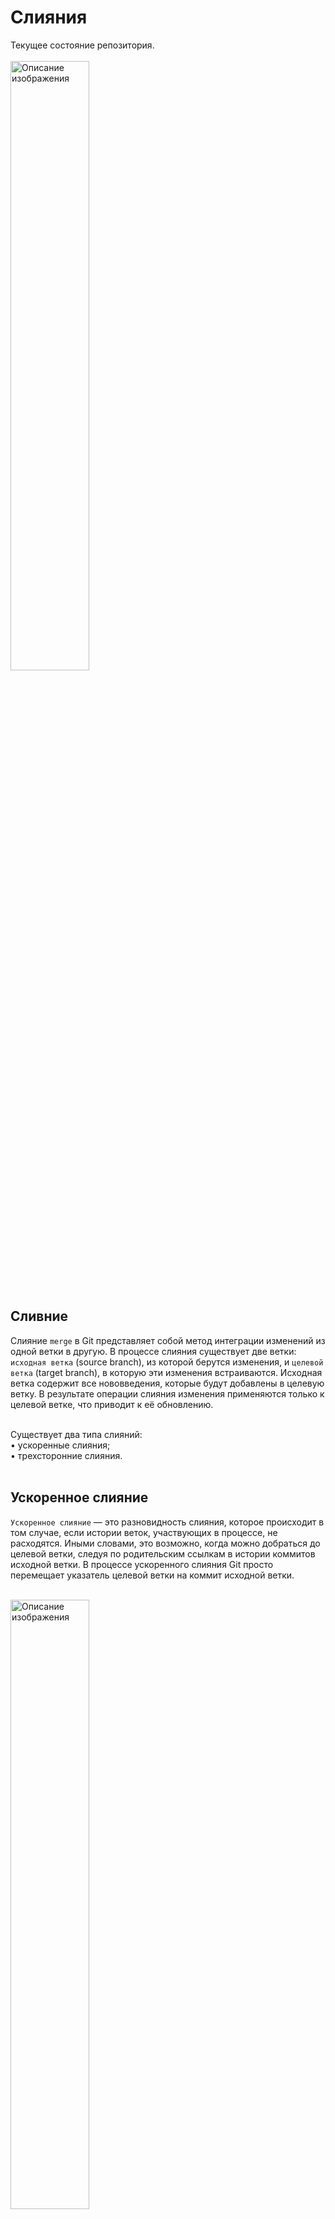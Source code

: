 # Слияния

Текущее состояние репозитория.  
<br>
<img src="resources/images/d_17.png" alt="Описание изображения" style="width: 50%;" />   
<br>

## Сливние
Слияние ```merge``` в Git представляет собой метод интеграции изменений из одной ветки в другую. В процессе слияния существует две ветки: ```исходная ветка``` (source branch), из которой берутся изменения, и ```целевой ветка``` (target branch), в которую эти изменения встраиваются. Исходная ветка содержит все нововведения, которые будут добавлены в целевую ветку. В результате операции слияния изменения применяются только к целевой ветке, что приводит к её обновлению.   
<br>  

Существует два типа слияний:  
• ускоренные слияния;  
• трехсторонние слияния.   
<br>  

## Ускоренное слияние  

```Ускоренное слияние``` — это разновидность слияния, которое происходит в том случае, если истории веток, участвующих в процессе, не расходятся. Иными словами, это возможно, когда можно добраться до целевой ветки, следуя по родительским ссылкам в истории коммитов исходной ветки. В процессе ускоренного слияния Git просто перемещает указатель целевой ветки на коммит исходной ветки.  
<br>  

<img src="resources/images/d_18.png" alt="Описание изображения" style="width: 50%;" />   
<br>  

Если я прослежу родительские ссылки ветки master назад, то обнаружу, что она включает коммиты A и B. Это означает, что история ветки master состоит из этих двух коммитов. В то же время история ветки chapter_six охватывает коммиты A, B, C, D и E.    
Если мы можем достичь одной ветки, прослеживая историю коммитов другой ветки, это означает, что их истории не разошлись. Например, если я прослежу родительские ссылки из ветки chapter_six, указывающей на коммит E, назад, я доберусь до ветки main, которая ссылается на коммит B. Таким образом, можно утверждать, что ветки main и chapter_six не разошлись.  
<br>  

<img src="resources/images/d_19.png" alt="Описание изображения" style="width: 50%;" />   
<br>  

Если бы я сейчас объединил ветку chapter_six с веткой master, это привело бы к ускоренному слиянию. В процессе ускоренного слияния указатель ветки master переместится вперед и начнет указывать на коммит, соответствующий ветке chapter_six, то есть на коммит E. В этом примере chapter_six является исходной веткой, а master — целевой. Указатель ветки master просто переместился вперед с коммита B на коммит E. Именно поэтому такие слияния часто называют ускоренной перемоткой вперед (fast-forward merge).

## Трехстороннее слияние  
Трехстороннее слияние происходит в тех случаях, когда истории веток, участвующих в процессе, расходятся. Истории считаются расходящимися, когда невозможно добраться до целевой ветки, следуя истории коммитов исходной ветки. В такой ситуации, при объединении исходной ветки с целевой, Git выполняет трехстороннее слияние, создавая коммит слияния для соединения двух историй разработки. После этого указатель целевой ветки перемещается на созданный коммит слияния.  
<br>  

Предположим, что последние два коммита в ветке main моего репозитория book - это коммиты F и G.  
<br>  

<img src="resources/images/d_20.png" alt="Описание изображения" style="width: 50%;" />   
<br>

Теперь предположим, что я решила создать ветку chapter _ eight для работы над главой 8 моей книги и делаю коммиты Н, I и J. Однако в то же время я вношу некоторые изменения в ветку main, и теперь она указывает на коммит L.  
<br>  

<img src="resources/images/d_21.png" alt="Описание изображения" style="width: 50%;" />   
<br>  

На рисунке вы можете видеть, что история разработки ветки chapter _ eight состоит из коммитов F, G, Н, I и J. С другой стороны, история ветки main состоит из коммитов F, G, К и L. Невозможно пройти по родительским ссылкам (представленным серыми стрелками) ветки chapter _ eight назад, чтобы достичь коммита, на который указывает ветка main, т. е. коммита L. В этой ситуации мы говорим, что истории развития веток разошлись.  
<br>  

Если я захочу объединить ветку chapter _ eight с веткой main, это не может быть быстрым слиянием, потому что невозможно просто переместить указатель ветки вперед, чтобы объединить эти две истории разработки. Вместо этого будет создан коммит слияния (назовем его коммитом М), чтобы связать две истории разработки вместе Коммит слияния - это коммит, имеющий более одного родителя. Он служит примером трехстороннего слияния (three-way merge). 
<br>  

<img src="resources/images/d_22.png" alt="Описание изображения" style="width: 50%;" />   
<br> 

Коммит М указывает на коммиты J и L. Причина, по которой этот вид слияния называется трехсторонним, заключается в том, что для выполнения слияния Git рассматривает два коммита, на которые указывают ветки, участвующие в слиянии (в случае репозитория book это коммиты J и L), а также коммит, который является общим предком этих двух коммитов, которым в данном случае является коммит G. Вот почему слияние "трехстороннее".   

## Выполнение ускоренного слияния  
Для отработки ускоренного слияния выполним сливние ветом master и feature.   
master - целевая;  
feature - исходная.  
<br>  

На диаграмме коммита видно, что до ветки master можно добраться из ветки feature - значит будет ускоренное сливяние.
<br>  

<img src="resources/images/d_23.png" alt="Описание изображения" style="width: 50%;" />   
<br> 

Процесс слияния состоит из двух этапов:
1. Переключитесь на ветку, в которую вы хотите выполнить слияние (целевую ветку - master).
2. Введите команду git merge и передайте ей имя объединяемой ветки (исходная ветка - feature).

Переключение веток меняет файлы в рабочем каталоге  
<br>  

<img src="resources/images/d_24.png" alt="Описание изображения" style="width: 50%;" /> 
Как в данный момент выглядят различные области каталога проекта rainbow. Версия файла rainbowcolors.txt в рабочем каталоге и промежуточной области - это версия, в которой упоминаются красный, оранжевый и желтый цвета. Она представлен как версия 3 (vЗ).   
<br>    
<br>    
  
<img src="resources/images/d_25.png" alt="Описание изображения" style="width: 50%;" />   
<br>  

```bash
user@WIN-CVKT899RCS2 MINGW64 ~/desktop/rainbow (feature)
$ git log #  запрашиваем лог
commit 065e138db25198f6a1fdafa2d7c8f0d977ad9c0d (HEAD -> feature)  # видим, что находимся в ветке feature, в ней 3 коммита: красный, оранжевый и желтый
Author: user <korablinr22@yandex.ru>
Date:   Fri Nov 22 22:38:57 2024 +0700

    Yellow

commit 837aa1e0a2803f21581156843c14a390a5594c16 (master)
Author: user <korablinr22@yandex.ru>
Date:   Tue Nov 19 20:50:28 2024 +0700

    Orage color

commit 8702e14a31d6cedf2c281b084a9b68dd9c087e95
Author: user <korablinr22@yandex.ru>
Date:   Mon Nov 18 20:29:06 2024 +0700

    red color

user@WIN-CVKT899RCS2 MINGW64 ~/desktop/rainbow (feature)
$ git switch master  # переключаемся на ветку master
Switched to branch 'master'

user@WIN-CVKT899RCS2 MINGW64 ~/desktop/rainbow (master)
$ git log  # запрашиваем лог ветки master
commit 837aa1e0a2803f21581156843c14a390a5594c16 (HEAD -> master)  # видим, что теперь мы на ветке master, в которой всего два коммита. Красный и оранжевый
Author: user <korablinr22@yandex.ru>
Date:   Tue Nov 19 20:50:28 2024 +0700

    Orage color

commit 8702e14a31d6cedf2c281b084a9b68dd9c087e95
Author: user <korablinr22@yandex.ru>
Date:   Mon Nov 18 20:29:06 2024 +0700

    red color
```
<br>  

Сама по себе команда ```git log``` показывает лишь список коммитов в выбраной HEAD ветви. Для того чтобы посомтреть весь список коммитов нужно пероедать дополнительный аргумент ```git log --all```.  

```bash

user@WIN-CVKT899RCS2 MINGW64 ~/desktop/rainbow (master)
$ git log --all
commit 065e138db25198f6a1fdafa2d7c8f0d977ad9c0d (feature)
Author: user <korablinr22@yandex.ru>
Date:   Fri Nov 22 22:38:57 2024 +0700

    Yellow

commit 837aa1e0a2803f21581156843c14a390a5594c16 (HEAD -> master)
Author: user <korablinr22@yandex.ru>
Date:   Tue Nov 19 20:50:28 2024 +0700

    Orage color

commit 8702e14a31d6cedf2c281b084a9b68dd9c087e95
Author: user <korablinr22@yandex.ru>
Date:   Mon Nov 18 20:29:06 2024 +0700

    red color
```
<br>  

Выполним слияние. Находясь в целевой ветке ```master``` выполним команду ```git merge <имя>```.  
<br>  
```bash
user@WIN-CVKT899RCS2 MINGW64 ~/desktop/rainbow (master)
$ git merge feature
Updating 837aa1e..065e138  # обновление (указан хэш коммита)
Fast-forward  # ускоренное слияниек
 rainbowcolors.txt | 3 ++-
 1 file changed, 2 insertions(+), 1 deletion(-)  # один изменен, две вставки, одно удаление
```
